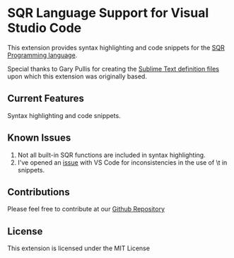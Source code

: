 # SQR Language Support for Visual Studio Code

This extension provides syntax highlighting and code snippets for the 
[SQR Programming language](https://en.wikipedia.org/wiki/SQR).

Special thanks to Gary Pullis for creating the [Sublime Text definition files](https://github.com/gpullis/SublimeText-PeopleSoft_SQR) 
upon which this extension was originally based.

## Current Features

Syntax highlighting and code snippets.

## Known Issues
1. Not all built-in SQR functions are included in syntax highlighting.
2. I've opened an [issue](https://github.com/Microsoft/vscode/issues/5355) with VS Code for inconsistencies in the use of \t in snippets.

## Contributions

Please feel free to contribute at our [Github Repository](https://github.com/CityOfEscondido/Visual-Studio-Code-SQR)

## License

This extension is licensed under the MIT License

